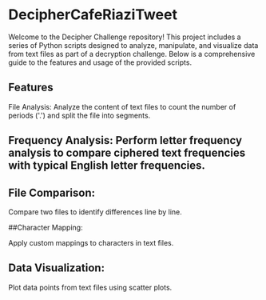# DecipherCafeRiaziTweet
Welcome to the Decipher Challenge repository! This project includes a series of Python scripts designed to analyze, manipulate, and visualize data from text files as part of a decryption challenge. Below is a comprehensive guide to the features and usage of the provided scripts.
## Features
File Analysis: 
Analyze the content of text files to count the number of periods ('.') and split the file into segments.
## Frequency Analysis: Perform letter frequency analysis to compare ciphered text frequencies with typical English letter frequencies.
## File Comparison: 

Compare two files to identify differences line by line.

##Character Mapping: 

Apply custom mappings to characters in text files.

## Data Visualization:

 Plot data points from text files using scatter plots.
